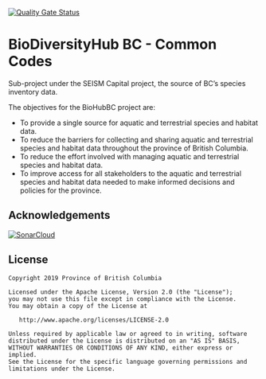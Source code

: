 [![Quality Gate Status](https://sonarcloud.io/api/project_badges/measure?project=bcgov_biohubbc-common-codes&metric=alert_status)](https://sonarcloud.io/dashboard?id=bcgov_biohubbc-common-codes)

# BioDiversityHub BC - Common Codes

Sub-project under the SEISM Capital project, the source of BC’s species inventory data.

The objectives for the BioHubBC project are:
  * To provide a single source for aquatic and terrestrial species and habitat data.
  * To reduce the barriers for collecting and sharing aquatic and terrestrial species and habitat data throughout the province of British Columbia.
  * To reduce the effort involved with managing aquatic and terrestrial species and habitat data.
  * To improve access for all stakeholders to the aquatic and terrestrial species and habitat data needed to make informed decisions and policies for the province.

## Acknowledgements

[![SonarCloud](https://sonarcloud.io/images/project_badges/sonarcloud-black.svg)](https://sonarcloud.io/dashboard?id=bcgov_biohubbc-common-codes)

## License

    Copyright 2019 Province of British Columbia

    Licensed under the Apache License, Version 2.0 (the "License");
    you may not use this file except in compliance with the License.
    You may obtain a copy of the License at

       http://www.apache.org/licenses/LICENSE-2.0

    Unless required by applicable law or agreed to in writing, software
    distributed under the License is distributed on an "AS IS" BASIS,
    WITHOUT WARRANTIES OR CONDITIONS OF ANY KIND, either express or implied.
    See the License for the specific language governing permissions and
    limitations under the License.
